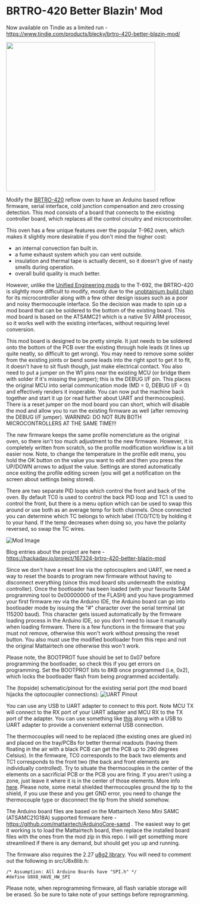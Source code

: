 # BRTRO-420 Better Blazin' Mod

Now available on Tindie as a limited run - https://www.tindie.com/products/blecky/brtro-420-better-blazin-mod/

<img src="https://cdn.hackaday.io/images/192931573971102114.jpg" width="400">

Modify the [BRTRO-420](http://www.charmhigh-tech.com/sale-7840318-hot-2500w-reflow-oven-brt-420-charmhigh-hot-air-infrared-300-300mm-soldering-rework-station.html) reflow oven to have an Arduino based reflow firmware, serial interface, cold junction compensation and zero crossing detection. This mod consists of a board that connects to the existing controller board, which replaces all the control circuitry and microcontroller.

This oven has a few unique features over the popular T-962 oven, which makes it slightly more desirable if you don't mind the higher cost:
 - an internal convection fan built in.
 - a fume exhaust system which you can vent outside.
 - insulation and thermal tape is actually decent, so it doesn't give of nasty smells during operation.
 - overall build quality is much better.
 
However, unlike the [Unified Engineering mods](https://github.com/UnifiedEngineering/T-962-improvements) to the T-692, the BRTRO-420 is slightly more difficult to modify, mostly due to the [unobtainium build chain](https://hackaday.io/project/167324-brtro-420-better-blazin-mod/log/167780-whats-going-to-happen) for its microcontroller along with a few other design issues such as a poor and noisy thermocouple interface. So the decision was made to spin up a mod board that can be soldered to the bottom of the existing board. This mod board is based on the ATSAMC21 which is a native 5V ARM processor, so it works well with the existing interfaces, without requiring level conversion.

This mod board is designed to be pretty simple. It just needs to be soldered onto the bottom of the PCB over the existing through hole leads (it lines up quite neatly, so difficult to get wrong). You may need to remove some solder from the existing joints or bend some leads into the right spot to get it to fit, it doesn't have to sit flush though, just make electrical contact. You also need to put a jumper on the W1 pins near the existing MCU (or bridge them with solder if it's missing the jumper); this is the DEBUG I/F pin. This places the original MCU into serial communication mode (MD = 0, DEBUG I/F = 0) and effectively renders it inoperable. You can now put the machine back together and start it up (or read further about UART and thermocouples). There is a reset jumper on the mod board you can short, which will disable the mod and allow you to run the existing firmware as well (after removing the DEBUG I/F jumper). WARNING: DO NOT RUN BOTH MICROCONTROLLERS AT THE SAME TIME!!!

The new firmware keeps the same profile nomenclature as the original oven, so there isn't too much adjustment to the new firmware. However, it is completely written from scratch, so the profile modification workflow is a bit easier now. Note, to change the temperature in the profile edit menu, you hold the OK button on the value you want to edit and then you press the UP/DOWN arrows to adjust the value. Settings are stored automatically once exiting the profile editing screen (you will get a notification on the screen about settings being stored). 

There are two separate PID loops which control the front and back of the oven. By default TC0 is used to control the back PID loop and TC1 is used to control the front, but there is a menu option which can be used to swap this around or use both as an average temp for both channels. Once connected you can determine which TC belongs to which label (TC0/TC1) by holding it to your hand. If the temp decreases when doing so, you have the polarity reversed, so swap the TC wires.

![Mod Image](https://cdn.hackaday.io/images/2437681569845054828.jpg)

Blog entries about the project are here - https://hackaday.io/project/167324-brtro-420-better-blazin-mod

Since we don't have a reset line via the optocouplers and UART, we need a way to reset the boards to program new firmware without having to disconnect everything (since this mod board sits underneath the existing controller). Once the bootloader has been loaded (with your favourite SAM programming tool to 0x00000000 of the FLASH) and you have programmed your first firmware rev via the Arduino IDE, the Arduino board can go into bootloader mode by issuing the "#" character over the serial terminal (at 115200 baud). This character gets issued automatically by the firmware loading process in the Arduino IDE, so you don't need to issue it manually when loading firmware. There is a few functions in the firmware that you must not remove, otherwise this won't work without pressing the reset button. You also must use the modified bootloader from this repo and not the original Mattairtech one otherwise this won't work.

Please note, the BOOTPROT fuse should be set to 0x07 before programming the bootloader, so check this if you get errors on programming. Set the BOOTPROT bits to 8KB once programmed (i.e, 0x2), which locks the bootloader flash from being programmed accidentally.

The (topside) schematic/pinout for the existing serial port (the mod board hijacks the optocoupler connections):
![UART Pinout](https://cdn.hackaday.io/images/5605181570455859567.png)

You can use any USB to UART adapter to connect to this port. Note MCU TX will connect to the RX port of your UART adapter and MCU RX to the TX port of the adapter. You can use something like [this](https://uk.rs-online.com/web/p/type-b-usb-connectors/1246393/) along with a USB to UART adapter to provide a convenient external USB connection. 

The thermocouples will need to be replaced (the existing ones are glued in) and placed on the tray/PCBs for better thermal readouts (having them floating in the air with a black PCB can get the PCB up to 290 degrees Celsius). In the firmware, TC0 corresponds to the back two elements and TC1 corresponds to the front two (the back and front elements are individually controlled). Try to situate the thermocouples in the center of the elements on a sacrificial PCB or the PCB you are firing. If you aren't using a zone, just leave it where it is in the center of those elements. More info [here](https://hackaday.io/project/167324-brtro-420-better-blazin-mod/log/170604-getting-baked-gets-you-routed). Please note, some metal shielded thermocouples ground the tip to the shield, if you use these and you get GND error, you need to change the thermocouple type or disconnect the tip from the shield somehow.

The Arduino board files are based on the Mattairtech Xeno Mini SAMC (ATSAMC21G18A) supported firmware here - https://github.com/mattairtech/ArduinoCore-samd . The easiest way to get it working is to load the Mattairtech board, then replace the installed board files with the ones from the mod zip in this repo. I will get something more streamlined if there is any demand, but should get you up and running.

The firmware also requires the 2.27 [u8g2 library](https://github.com/olikraus/U8g2_Arduino). You will need to comment out the following in src/U8x8lib.h:

```
/* Assumption: All Arduino Boards have "SPI.h" */
#define U8X8_HAVE_HW_SPI
```

Please note, when reprogramming firmware, all flash variable storage will be erased. So be sure to take note of your settings before reprogramming.
